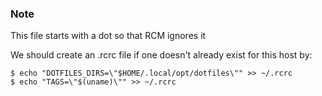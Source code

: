 ### Note
This file starts with a dot so that RCM ignores it

We should create an .rcrc file if one doesn't already exist for this host by:

```
$ echo "DOTFILES_DIRS=\"$HOME/.local/opt/dotfiles\"" >> ~/.rcrc
$ echo "TAGS=\"$(uname)\"" >> ~/.rcrc
```
